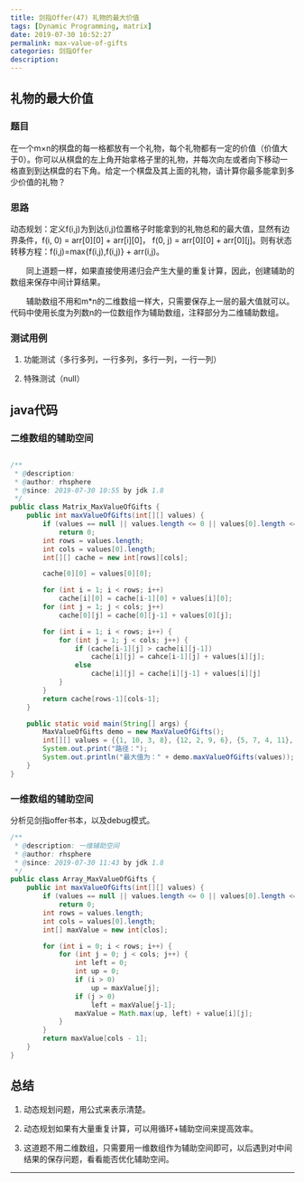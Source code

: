 ```yaml
---
title: 剑指Offer(47) 礼物的最大价值
tags: [Dynamic Programming, matrix]
date: 2019-07-30 10:52:27
permalink: max-value-of-gifts
categories: 剑指Offer
description:
---
```

<p class="description"></p>


<!-- more -->

## 礼物的最大价值

### 题目
在一个m×n的棋盘的每一格都放有一个礼物，每个礼物都有一定的价值（价值大于0）。你可以从棋盘的左上角开始拿格子里的礼物，并每次向左或者向下移动一格直到到达棋盘的右下角。给定一个棋盘及其上面的礼物，请计算你最多能拿到多少价值的礼物？

### 思路
动态规划：定义f(i,j)为到达(i,j)位置格子时能拿到的礼物总和的最大值，显然有边界条件，f(i, 0) = arr[0][0] + arr[i][0]， f(0, j) = arr[0][0] + arr[0][j]。则有状态转移方程：f(i,j)=max{f(i,j),f(i,j)} + arr(i,j)。

　　同上道题一样，如果直接使用递归会产生大量的重复计算，因此，创建辅助的数组来保存中间计算结果。

　　辅助数组不用和m*n的二维数组一样大，只需要保存上一层的最大值就可以。代码中使用长度为列数n的一位数组作为辅助数组，注释部分为二维辅助数组。

### 测试用例
1. 功能测试（多行多列，一行多列，多行一列，一行一列）

2. 特殊测试（null）

## java代码

### 二维数组的辅助空间

```java

/**
 * @description:
 * @author: rhsphere
 * @since: 2019-07-30 10:55 by jdk 1.8
 */
public class Matrix_MaxValueOfGifts {
	public int maxValueOfGifts(int[][] values) {
		if (values == null || values.length <= 0 || values[0].length <= 0)
			return 0;
		int rows = values.length;
		int cols = values[0].length;
		int[][] cache = new int[rows][cols];

		cache[0][0] = values[0][0];

		for (int i = 1; i < rows; i++)
			cache[i][0] = cache[i-1][0] + values[i][0];
		for (int j = 1; j < cols; j++)
			cache[0][j] = cache[0][j-1] + values[0][j];

		for (int i = 1; i < rows; i++) {
			for (int j = 1; j < cols; j++) {
				if (cache[i-1][j] > cache[i][j-1])
					cache[i][j] = cahce[i-1][j] + values[i][j];
				else
					cache[i][j] = cache[i][j-1] + values[i][j]
			}
		}
		return cache[rows-1][cols-1];
	}

    public static void main(String[] args) {
        MaxValueOfGifts demo = new MaxValueOfGifts();
        int[][] values = {{1, 10, 3, 8}, {12, 2, 9, 6}, {5, 7, 4, 11}, {3, 7, 16, 5}};
        System.out.print("路径：");
        System.out.println("最大值为：" + demo.maxValueOfGifts(values));
    }
}
```


### 一维数组的辅助空间

分析见剑指offer书本，以及debug模式。

```java
/**
 * @description: 一维辅助空间
 * @author: rhsphere
 * @since: 2019-07-30 11:43 by jdk 1.8
 */
public class Array_MaxValueOfGifts {
	public int maxValueOfGifts(int[][] values) {
		if (values == null || values.length <= 0 || values[0].length <= 0)
			return 0;
		int rows = values.length;
		int cols = values[0].length;
		int[] maxValue = new int[clos];

		for (int i = 0; i < rows; i++) {
			for (int j = 0; j < cols; j++) {
				int left = 0;
				int up = 0;
				if (i > 0)
					up = maxValue[j];
				if (j > 0)
					left = maxValue[j-1];
				maxValue = Math.max(up, left) + value[i][j];
			}
		}
		return maxValue[cols - 1];
	}
}
```


## 总结

1. 动态规划问题，用公式来表示清楚。

2. 动态规划如果有大量重复计算，可以用循环+辅助空间来提高效率。

3. 这道题不用二维数组，只需要用一维数组作为辅助空间即可，以后遇到对中间结果的保存问题，看看能否优化辅助空间。

<hr />